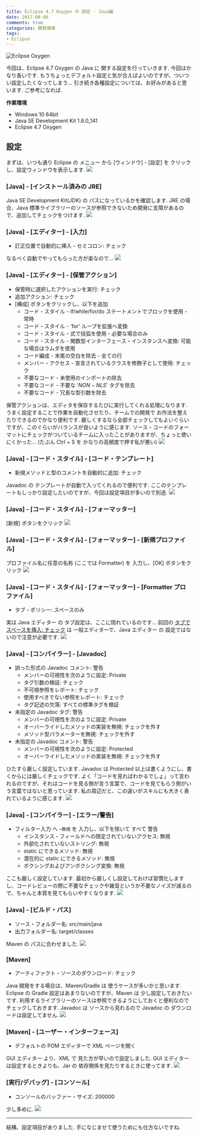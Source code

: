 ```yaml
---
title: Eclipse 4.7 Oxygen の 設定 - Java編
date: 2017-08-06
comments: true
categories: 開発環境
tags:
- Eclipse
---
```


![](/images/eclipse/4.7-oxygen.png "Eclipse Oxygen")

今回は、Eclipse 4.7 Oxygen の Java に 関する設定を行っていきます. 今回はかなり長いです. もうちょっとデフォルト設定と気が合えばよいのですが、ついつい設定したくなってしまう...
引き続き各種設定については、お好みがあると思います. ご参考になれば.


**作業環境**
- Windows 10 64bit
- Java SE Development Kit 1.8.0_141
- Eclipse 4.7 Oxygen


## 設定
まずは、いつも通り Eclipse の メニュー から [ウィンドウ] - [設定] を クリックし、設定ウィンドウを表示します.
![](/images/eclipse/4.7-oxygen-config/001.png)


### [Java] - [インストール済みの JRE]
Java SE Development Kit(JDK) の パスになっているかを確認します.
JRE の場合、Java 標準ライブラリーのソースが参照できないため開発に支障があるので、追加してチェックをつけます.
![](/images/eclipse/4.7-oxygen-config/201.png)


### [Java] - [エディター] - [入力]
- 訂正位置で自動的に挿入 - セミコロン: チェック

なるべく自動でやってもらった方が楽なので...
![](/images/eclipse/4.7-oxygen-config/202.png)


### [Java] - [エディター] - [保管アクション]
- 保管時に選択したアクションを実行: チェック
- 追加アクション: チェック
- [構成] ボタンをクリックし、以下を追加
  - コード・スタイル - if/while/for/do ステートメントでブロックを使用 - 常時
  - コード・スタイル - 'for' ループを拡張へ変換
  - コード・スタイル - 式で括弧を使用 - 必要な場合のみ
  - コード・スタイル - 関数型インターフェース・インスタンスへ変換: 可能な場合はラムダを使用
  - コード編成 - 末尾の空白を除去 - 全ての行
  - メンバー・アクセス - 宣言されているクラスを修飾子として使用: チェック
  - 不要なコード - 未使用のインポートの除去
  - 不要なコード - 不要な '$NON-NLS$' タグを除去
  - 不要なコード - 冗長な型引数を除去

保管アクションは、エディタを保存するたびに実行してくれる処理になります. うまく設定することで作業を自動化させたり、チームでの開発で お作法を整えたりできるのでかなり便利です. 厳しくするなら全部チェックしてもよいぐらいですが、このぐらいがバランスが良いように感じます.
ソース・コードのフォーマットにチェックがついているチームに入ったことがありますが、ちょっと使いにくかった... (たぶん Ctrl + S を かなりの高頻度で押す私が悪い)
![](/images/eclipse/4.7-oxygen-config/203.png)


### [Java] - [コード・スタイル] - [コード・テンプレート]
- 新規メソッドと型のコメントを自動的に追加: チェック

Javadoc の テンプレートが自動で入ってくれるので便利です. ここのテンプレートもしっかり設定したいのですが、今回は設定項目が多いので別途.
![](/images/eclipse/4.7-oxygen-config/204.png)


### [Java] - [コード・スタイル] - [フォーマッター]
[新規] ボタンをクリック
![](/images/eclipse/4.7-oxygen-config/205.png)


### [Java] - [コード・スタイル] - [フォーマッター] - [新規プロファイル]
プロファイル名に任意の名称 (ここでは Formatter) を 入力し、[OK] ボタンをクリック
![](/images/eclipse/4.7-oxygen-config/206.png)


### [Java] - [コード・スタイル] - [フォーマッター] - [Formatter プロファイル]
- タブ・ポリシー: スペースのみ

実は Java エディター の タブ設定は、ここに隠れているのです... 前回の [タブでスペースを挿入: チェック](/2017/08/03/Eclipse-4.7-Oxygenの設定-一般編/#一般-エディター-テキスト・エディター) は 一般エディターで、Java エディター の 設定ではないので注意が必要です.
![](/images/eclipse/4.7-oxygen-config/207.png)


### [Java] - [コンパイラー] - [Javadoc]
- 誤った形式の Javadoc コメント: 警告
  - メンバーの可視性を次のように設定: Private
  - タグ引数の検証: チェック
  - 不可視参照をレポート: チェック
  - 使用すべきでない参照をレポート: チェック
  - タグ記述の欠落: すべての標準タグを検証
- 未指定の Javadoc タグ: 警告
  - メンバーの可視性を次のように設定: Private
  - オーバーライドしたメソッドの実装を無視: チェックを外す
  - メソッド型パラメーターを無視: チェックを外す
- 未指定の Javadoc コメント: 警告
  - メンバーの可視性を次のように設定: Protected
  - オーバーライドしたメソッドの実装を無視: チェックを外す

ひたすら厳しく設定しています. Javadoc は Protected 以上は書くようにし、書くからには厳しくチェックです.
よく「コードを見ればわかるでしょ」って言われるのですが、それはコードを見る側が言う言葉で、コードを見てもらう側がいう言葉ではないと思っています. 私の周辺だと、この違いがスキルにも大きく表れているように感じます.
![](/images/eclipse/4.7-oxygen-config/208.png)


### [Java] - [コンパイラー] - [エラー/警告]
- フィルター入力 へ `~無視` を 入力し、以下を除いて すべて 警告
  - インスタンス・フィールドへの限定されていないアクセス: 無視
  - 外部化されていないストリング: 無視
  - static にできるメソッド: 無視
  - 潜在的に static にできるメソッド: 無視
  - ボクシングおよびアンボクシング変換: 無視

ここも厳しく設定しています. 最初から厳しくし設定しておけば習慣化しますし、コードレビューの際に不要なチェックや雑音というか不要なノイズが減るので、ちゃんと本質を見てもらいやすくなります.
![](/images/eclipse/4.7-oxygen-config/209.png)


### [Java] - [ビルド・パス]
- ソース・フォルダー名: src/main/java
- 出力フォルダー名: target/classes

Maven の パスに合わせました.
![](/images/eclipse/4.7-oxygen-config/210.png)


### [Maven]
- アーティファクト・ソースのダウンロード: チェック

Java 開発をする場合は、Maven/Gradle は 使うケースが多いかと思います. Eclipse の Gradle 設定はあまりないのですが、Maven は 少し設定しておきたいです.
利用するライブラリーのソースは参照できるようにしておくと便利なのでチェックしておきます. Javadoc は ソースから見れるので Javadoc の ダウンロードは設定してません.
![](/images/eclipse/4.7-oxygen-config/211.png)


### [Maven] - [ユーザー・インターフェース]
- デフォルトの POM エディターで XML ページを開く

GUI エディター より、XML で 見た方が早いので設定しました. GUI エディターは設定するときよりも、Jar の 依存関係を見たりするときに使ってます.
![](/images/eclipse/4.7-oxygen-config/212.png)


### [実行/デバッグ] - [コンソール]
- コンソールのバッファー・サイズ: 200000

少し多めに.
![](/images/eclipse/4.7-oxygen-config/213.png)



- - - -
結構、設定項目がありました. 手になじませて使うためにも仕方ないですね.
